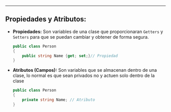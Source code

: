 
---
## Propiedades y Atributos:
- **Propiedades:** Son variables de una clase que proporcionaran `Getters` y `Setters` para que se puedan cambiar y obtener de forma segura. 

	```csharp
	public class Person
	{
	    public string Name {get; set;}// Propiedad
	}
	```
	
- **Atributos (Campos):**   Son variables que se almacenan dentro de una clase, lo normal es que sean privados no y actuen solo dentro de la clase
	
	```csharp
	public class Person
	{
	    private string Name; // Atributo
	}
	```
	